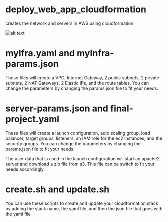 # deploy_web_app_cloudformation
creates the network and servers in AWS using cloudformation

![alt text](https://github.com/dockingtheclouds/deploy_web_app_cloudformation/blob/main/Web-App-Infrastructure.jpeg?raw=true)

# myIfra.yaml and myInfra-params.json
These files will create a VPC, Internet Gateway, 2 public subnets, 2 private subnets,
 2 NAT Gateways, 2 Elastic IPs, and the route tables. You can change the parameters 
 by changing the params.json file to fit your needs. 
 
# server-params.json and final-project.yaml
These files will create a launch configuration, auto scaling group, load balancer, 
target groups, listeners, an IAM role for the ec2 instances, and the security groups. 
You can change the parameters by changing the params.json file to fit your needs. 

The user data that is used in the launch configuration will start an apache2 server and
 download a zip file from s3. This file can be switch to fit your needs accordingly.

# create.sh and update.sh 
You can use these scripts to create and update your cloudformation stack by adding 
the stack name, the yaml file, and then the json file that goes with the yaml file
